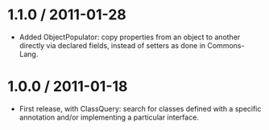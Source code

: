 # 1.1.0 / 2011-01-28

* Added ObjectPopulator: copy properties from an object to another
directly via declared fields, instead of setters as done in Commons-Lang.

# 1.0.0 / 2011-01-18

* First release, with ClassQuery: search for classes defined with a specific
annotation and/or implementing a particular interface.